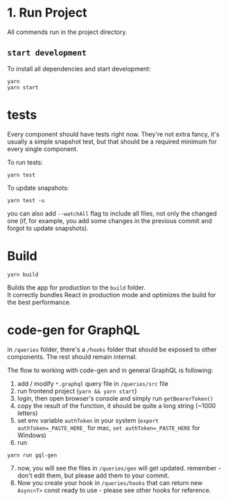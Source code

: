# 1. Run Project

All commends run in the project directory.

## `start development`

To install all dependencies and start development:

```
yarn
yarn start
```

# tests

Every component should have tests right now. They're not extra fancy, it's usually a simple snapshot test, but that should be a required minimum for every single component.

To run tests:

```
yarn test
```

To update snapshots:

```
yarn test -u
```

you can also add `--watchAll` flag to include all files, not only the changed one (if, for example, you add some changes in the previous commit and forgot to update snapshots).

# Build

```
yarn build
```

Builds the app for production to the `build` folder.\
It correctly bundles React in production mode and optimizes the build for the best performance.

# code-gen for GraphQL

in `/queries` folder, there's a `/hooks` folder that should be exposed to other components. The rest should remain internal.

The flow to working with code-gen and in general GraphQL is following:

1. add / modify `*.graphql` query file in `/queries/src` file
2. run frontend project (`yarn && yarn start`)
3. login, then open browser's console and simply run `getBearerToken()`
4. copy the result of the function, it should be quite a long string (~1000 letters)
5. set env variable `authToken` in your system (`export authToken=_PASTE_HERE_` for mac, `set authToken=_PASTE_HERE` for Windows)
6. run

```
yarn run gql-gen
```

7. now, you will see the files in `/queries/gen` will get updated. remember - don't edit them, but please add them to your commit.
8. Now you create your hook in `/queries/hooks` that can return new `Async<T>` const ready to use - please see other hooks for reference.
